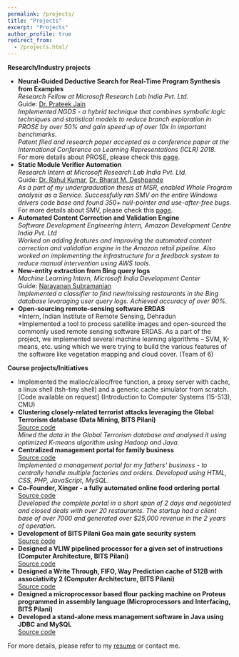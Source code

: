 ```yaml
---
permalink: /projects/
title: "Projects"
excerpt: "Projects"
author_profile: true
redirect_from: 
  - /projects.html/
---
```

**Research/Industry projects**
* **Neural-Guided Deductive Search for Real-Time Program Synthesis from Examples**  
 *Research Fellow at Microsoft Research Lab India Pvt. Ltd.*  
 Guide: [Dr. Prateek Jain](https://www.microsoft.com/en-us/research/people/prajain/)  
 *Implemented NGDS - a hybrid technique that combines symbolic logic techniques and statistical models to reduce branch exploration in PROSE by over 50% and gain speed up of over 10x in important benchmarks.*  
 *Patent filed and research paper accepted as a conference paper at the International Conference on Learning Representations (ICLR) 2018.*  
 For more details about PROSE, please check this [page](https://microsoft.github.io/prose/).        
* **Static Module Verifier Automation**  
 *Research Intern at Microsoft Research Lab India Pvt. Ltd.*  
 Guide: [Dr. Rahul Kumar](https://www.microsoft.com/en-us/research/people/rahulku/), [Dr. Bharat M. Deshpande](http://www.bits-pilani.ac.in/goa/bmd/profile)  
 *As a part of my undergraduation thesis at MSR, enabled Whole Program analysis as a Service. Successfully ran SMV on the entire Windows drivers code base and found 350+ null-pointer and use-after-free bugs.*  
 For more details about SMV, please check this [page](https://github.com/Microsoft/Static-Module-Verifier).    
* **Automated Content Correction and Validation Engine**  
 *Software Development Engineering Intern, Amazon Development Centre India Pvt. Ltd*  
 *Worked on adding features and improving the automated content correction and validation engine in the Amazon retail pipeline. Also worked on implementing the infrastructure for a feedback system to reduce manual intervention using AWS tools.*  
* **New-entity extraction from Bing query logs**  
 *Machine Learning Intern, Microsoft India Development Center*  
 Guide: [Narayanan Subramanian](https://www.linkedin.com/in/narayanan-subramanian-1772802/)  
 *Implemented a classifier to find new/missing restaurants in the Bing database levaraging user query logs. Achieved accuracy of over 90%.*  
* **Open-sourcing remote-sensing software ERDAS**  
 *Intern, Indian Institute of Remote Sensing, Dehradun  
 *Implemented a tool to process satellite images and open-sourced the commonly used remote sensing software ERDAS. As a part of the project, we implemented several machine learning algorithms – SVM, K-means, etc. using which we were trying to build the various features of the software like vegetation mapping and cloud cover. (Team of 6)  
  
**Course projects/Initiatives**  
  
* Implemented the malloc/calloc/free function, a proxy server with cache, a linux shell (tsh-tiny shell) and a generic cache simulator from scratch. [Code available on request] (Introduction to Computer Systems (15-513), CMU)  
* **Clustering closely-related terrorist attacks leveraging the Global Terrorism database (Data Mining, BITS Pilani)**  
 [Source code](https://github.com/abhimohta/Clustering-on-Global-Terrorism-Database)  
*Mined the data in the Global Terrorism database and analysed it using optimized K-means algorithm using Hadoop and Java.*  
* **Centralized management portal for family business**  
 [Source code](https://github.com/abhimohta/Centralized-Management-Portal-for-Factories)  
 *Implemented a management portal for my fathers' business - to centrally handle multiple factories and orders. Developed using HTML, CSS, PHP, JavaScript, MySQL.*  
* **Co-Founder, Xinger - a fully automated online food ordering portal**  
 [Source code](https://github.com/abhimohta/Restaurant-Aggregating-Portal)  
 *Developed the complete portal in a short span of 2 days and negotiated and closed deals with over 20 restaurants. The startup had a client base of over 7000 and generated over $25,000 revenue in the 2 years of operation.*  
* **Development of BITS Pilani Goa main gate security system**  
 [Source code](https://github.com/abhimohta/Main-Gate-Security-System)  
* **Designed a VLIW pipelined processor for a given set of instructions (Computer Architecture, BITS Pilani)**  
 [Source code](https://github.com/abhimohta/VLIW-Processor)  
* **Designed a Write Through, FIFO, Way Prediction cache of 512B with associativity 2 (Computer Architecture, BITS Pilani)**  
 [Source code](https://github.com/abhimohta/Cache-Design)  
* **Designed a microprocessor based flour packing machine on Proteus programmed in assembly language (Microprocessors and Interfacing, BITS Pilani)** 
* **Developed a stand-alone mess management software in Java using JDBC and MySQL**  
 [Source code](https://github.com/abhimohta/Mess-Management-Software)  
  
For more details, please refer to my [resume](https://abhimohta.github.io/files/resume.pdf) or contact me.  


